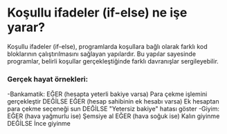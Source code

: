 # Koşullu ifadeler (if-else) ne işe yarar?
Koşullu ifadeler (if-else), programlarda koşullara bağlı olarak farklı kod bloklarının çalıştırılmasını sağlayan yapılardır. Bu yapılar sayesinde programlar, belirli koşullar gerçekleştiğinde farklı davranışlar sergileyebilir.
### Gerçek hayat örnekleri:
-Bankamatik:
  EĞER (hesapta yeterli bakiye varsa)
      Para çekme işlemini gerçekleştir
  DEĞİLSE EĞER (hesap sahibinin ek hesabı varsa)
      Ek hesaptan para çekme seçeneği sun
  DEĞİLSE
      "Yetersiz bakiye" hatası göster
-Giyim:
  EĞER (hava yağmurlu ise)
      Şemsiye al
  EĞER (hava soğuk ise)
      Kalın giyinme
  DEĞİLSE
      İnce giyinme

